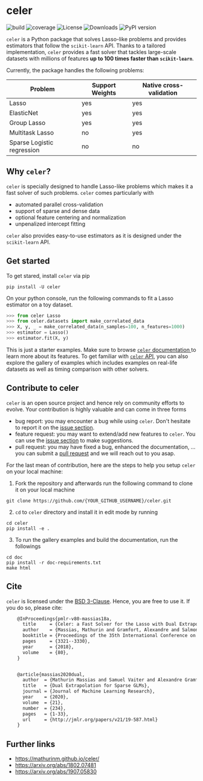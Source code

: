 # celer

![build](https://github.com/mathurinm/celer/workflows/build/badge.svg)
![coverage](https://codecov.io/gh/mathurinm/celer/branch/main/graphs/badge.svg?branch=main)
![License](https://img.shields.io/badge/License-BSD_3--Clause-blue.svg)
![Downloads](https://pepy.tech/badge/celer/month)
![PyPI version](https://badge.fury.io/py/celer.svg)


``celer`` is a Python package that solves Lasso-like problems and provides estimators that follow the ``scikit-learn`` API. Thanks to a tailored implementation, ``celer`` provides a fast solver that tackles large-scale datasets with millions of features **up to 100 times faster than ``scikit-learn``**.

Currently, the package handles the following problems:


| Problem                       | Support Weights | Native cross-validation
| -----------                   | -----------     |----------------
| Lasso                         | yes             | yes
| ElasticNet                    | yes             | yes
| Group Lasso                   | yes             | yes
| Multitask Lasso               | no              | yes
| Sparse Logistic regression    | no              | no



## Why ``celer``?

``celer`` is specially designed to handle Lasso-like problems which makes it a fast solver of such problems.
``celer`` comes particularly with

- automated parallel cross-validation
- support of sparse and dense data
- optional feature centering and normalization
- unpenalized intercept fitting

``celer`` also provides easy-to-use estimators as it is designed under the ``scikit-learn`` API.



## Get started

To get stared, install ``celer`` via pip

```shell
pip install -U celer
```

On your python console,
run the following commands to fit a Lasso estimator on a toy dataset.

```python
>>> from celer Lasso
>>> from celer.datasets import make_correlated_data
>>> X, y, _ = make_correlated_data(n_samples=100, n_features=1000)
>>> estimator = Lasso()
>>> estimator.fit(X, y)
```

This is just a starter examples.
Make sure to browse [``celer`` documentation ](https://mathurinm.github.io/celer/) to learn more about its features.
To get familiar with [``celer`` API](https://mathurinm.github.io/celer/api.html), you can also explore the gallery of examples
which includes examples on real-life datasets as well as timing comparison with other solvers.



## Contribute to celer

``celer`` is an open source project and hence rely on community efforts to evolve.
Your contribution is highly valuable and can come in three forms

- bug report: you may encounter a bug while using ``celer``. Don't hesitate to report it on the [issue section](https://github.com/mathurinm/celer/issues).
- feature request: you may want to extend/add new features to ``celer``. You can use the [issue section](https://github.com/mathurinm/celer/issues) to make suggestions.
- pull request: you may have fixed a bug, enhanced the documentation, ... you can submit a [pull request](https://github.com/mathurinm/celer/pulls) and we will reach out to you asap.

For the last mean of contribution, here are the steps to help you setup ``celer`` on your local machine:

1. Fork the repository and afterwards run the following command to clone it on your local machine

```shell
git clone https://github.com/{YOUR_GITHUB_USERNAME}/celer.git
```

2. ``cd`` to ``celer`` directory and install it in edit mode by running

```shell
cd celer
pip install -e .
```

3. To run the gallery examples and build the documentation, run the followings

```shell
cd doc
pip install -r doc-requirements.txt
make html
```


## Cite

``celer`` is licensed under the [BSD 3-Clause](https://github.com/mathurinm/celer/blob/main/LICENSE). Hence, you are free to use it.
If you do so, please cite:


```tex
    @InProceedings{pmlr-v80-massias18a,
      title     = {Celer: a Fast Solver for the Lasso with Dual Extrapolation},
      author    = {Massias, Mathurin and Gramfort, Alexandre and Salmon, Joseph},
      booktitle = {Proceedings of the 35th International Conference on Machine Learning},
      pages     = {3321--3330},
      year      = {2018},
      volume    = {80},
    }


    @article{massias2020dual,
      author  = {Mathurin Massias and Samuel Vaiter and Alexandre Gramfort and Joseph Salmon},
      title   = {Dual Extrapolation for Sparse GLMs},
      journal = {Journal of Machine Learning Research},
      year    = {2020},
      volume  = {21},
      number  = {234},
      pages   = {1-33},
      url     = {http://jmlr.org/papers/v21/19-587.html}
    }
```


## Further links

- https://mathurinm.github.io/celer/
- https://arxiv.org/abs/1802.07481
- https://arxiv.org/abs/1907.05830